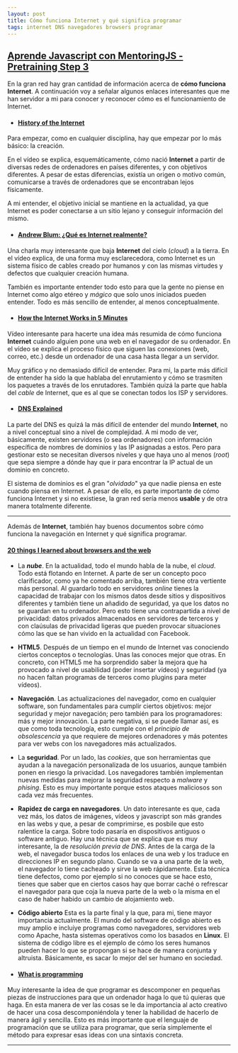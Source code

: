 ```yaml
---
layout: post
title: Cómo funciona Internet y qué significa programar
tags: internet DNS navegadores browsers programar
---
```

## [**Aprende Javascript con MentoringJS - Pretraining Step 3**](http://MentoringJS.com)

En la gran red hay gran cantidad de información acerca de **cómo funciona Internet**. A continuación voy a señalar algunos enlaces interesantes que me han servidor a mi para conocer y reconocer cómo es el funcionamiento de Internet.

* #### [History of the Internet][link1]
[link1]: https://www.youtube.com/watch?v=9hIQjrMHTv4

Para empezar, como en cualquier disciplina, hay que empezar por lo más básico: la creación.

En el vídeo se explica, esquemáticamente, cómo nació **Internet** a partir de diversas redes de ordenadores en países diferentes, y con objetivos diferentes. A pesar de estas diferencias, existía un origen o motivo común, comunicarse a través de ordenadores que se encontraban lejos físicamente.

A mi entender, el objetivo inicial se mantiene en la actualidad, ya que Internet es poder conectarse a un sitio lejano y conseguir información del mismo.

* #### [Andrew Blum: ¿Qué es Internet realmente?][link2]
[link2]:https://www.youtube.com/watch?v=XE_FPEFpHt4

Una charla muy interesante que baja **Internet** del cielo (_cloud_) a la tierra. En el vídeo explica, de una forma muy esclarecedora, como Internet es un sistema físico de cables creado por humanos y con las mismas virtudes y defectos que cualquier creación humana.

También es importante entender todo esto para que la gente no piense en Internet como algo etéreo y _mágico_ que solo unos iniciados pueden entender. Todo es más sencillo de entender, al menos conceptualmente.

* #### [How the Internet Works in 5 Minutes][link3]
[link3]:https://www.youtube.com/watch?v=7_LPdttKXPc

Vídeo interesante para hacerte una idea más resumida de cómo funciona **Internet** cuándo alguien pone una web en el navegador de su ordenador. En el vídeo se explica el proceso físico que siguen las conexiones (web, correo, etc.) desde un ordenador de una casa hasta llegar a un servidor.

Muy gráfico y no demasiado difícil de entender. Para mi, la parte más difícil de entender ha sido la que hablaba del enrutamiento y cómo se trasmiten los paquetes a través de los enrutadores. También quizá la parte que habla del _cable_ de Internet, que es al que se conectan todos los ISP y servidores.

* #### [DNS Explained][link4]
[link4]:https://www.youtube.com/watch?v=72snZctFFtA

La parte del DNS es quizá la más difícil de entender del mundo **Internet**, no a nivel conceptual sino a nivel de complejidad.
A mi modo de ver, básicamente, existen servidores (o sea ordenadores) con información específica de nombres de dominios y las IP asignadas a estos. Pero para gestionar esto se necesitan diversos niveles y que haya uno al menos (_root_) que sepa siempre a dónde hay que ir para encontrar la IP actual de un dominio en concreto.

El sistema de dominios es el gran "_olvidado_" ya que nadie piensa en este cuando piensa en Internet. A pesar de ello, es parte importante de cómo funciona Internet y si no existiese, la gran red sería menos **usable** y de otra manera totalmente diferente.

----

Además de **Internet**, también hay buenos documentos sobre cómo funciona la navegación en Internet y qué significa programar.

#### [20 things I learned about browsers and the web][link5]
[link5]:http://www.20thingsilearned.com/en-US/home

  +  La **_nube_**. En la actualidad, todo el mundo habla de la nube, el _cloud_. Todo está flotando en Internet.
  A parte de ser un concepto poco clarificador, como ya he comentado arriba, también tiene otra vertiente más personal. Al guardarlo todo en servidores _online_ tienes la capacidad de trabajar con los mismos datos desde sitios y dispositivos diferentes y también tiene un añadido de seguridad, ya que los datos no se guardan en tu ordenador. Pero esto tiene una contrapartida a nivel de privacidad: datos privados almacenados en servidores de terceros y con claúsulas de privacidad ligeras que pueden provocar situaciones cómo las que se han vivido en la actualidad con Facebook.

  +  **HTML5**. Después de un tiempo en el mundo de Internet vas conociendo ciertos conceptos o tecnologías. Unas las conoces mejor que otras. En concreto, con HTML5 me ha sorprendido saber la mejora que ha provocado a nivel de usabilidad (poder insertar vídeos) y seguridad (ya no hacen faltan programas de terceros como plugins para meter vídeos).

  +  **Navegación**. Las actualizaciones del navegador, como en cualquier software, son fundamentales para cumplir ciertos objetivos: mejor seguridad y mejor navegación; pero también para los programadores: más y mejor innovación. La parte negativa, si se puede llamar así, es que como toda tecnología, esto cumple con el _principio de obsolescencia_ ya que requiere de mejores ordenadores y más potentes para ver webs con los navegadores más actualizados.

  + La **seguridad**. Por un lado, las _cookies_, que son herramientas que ayudan a la navegación personalizada de los usuarios, aunque también ponen en riesgo la privacidad. Los navegadores también implementan nuevas medidas para mejorar la seguridad respecto a _malware_ y _phising_. Esto es muy importante porque estos ataques maliciosos son cada vez más frecuentes.

  + **Rapidez de carga en navegadores**.
  Un dato interesante es que, cada vez más, los datos de imágenes, vídeos y javascript son más grandes en las webs y que, a pesar de comprimirse, es posbile que esto ralentice la carga. Sobre todo pasaría en dispositivos antiguos o software antiguo.
  Hay una técnica que se explica que es muy interesante, la de _resolución previa de DNS_. Antes de la carga de la web, el navegador busca todos los enlaces de una web y los traduce en direcciones IP en segundo plano. Cuando se va a una parte de la web, el navegador lo tiene cacheado y sirve la web rápidamente. Esta técnica tiene defectos, como por ejemplo si no conoces que se hace esto, tienes que saber que en ciertos casos hay que borrar caché o refrescar el navegador para que coja la nueva parte de la web o la misma en el caso de haber habido un cambio de alojamiento web.

  + **Código abierto** Esta es la parte final y la que, para mi, tiene mayor importancia actualmente. El mundo del software de código abierto es muy amplio e incluiye programas como navegadores, servidores web como Apache, hasta sistemas operativos como los basados en **Linux**.
  El sistema de código libre es el ejemplo de cómo los seres humanos pueden hacer lo que se propongan si se hace de manera conjunta y altruista. Básicamente, es sacar lo mejor del ser humano en sociedad.


* #### [What is programming][link6]
[link6]:https://www.lynda.com/Programming-Foundations-tutorials/What-programming/83603/90430-4.html


Muy interesante la idea de que programar es descomponer en pequeñas piezas de instrucciones para que un ordenador haga lo que tú quieras que haga.
En esta manera de ver las cosas se le da importancia al acto creativo de hacer una cosa descomponiéndola y tener la habilidad de hacerlo de manera ágil y sencilla. Esto es más importante que el lenguaje de programación que se utiliza para programar, que sería simplemente el método para expresar esas ideas con una sintaxis concreta.

----
